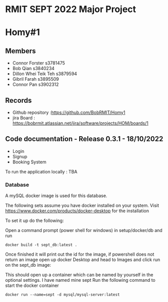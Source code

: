 # RMIT SEPT 2022 Major Project

# Homy#1

## Members
* Connor Forster 	s3781475
* Bob Qian 		s3840234
* Dillon Whei Teik Teh	s3879594
* Gibril Farah		s3895509
* Connor Pan		s3902312

## Records

* Github repository :https://github.com/BobRMIT/Homy1
* jira Board : https://bobrmit.atlassian.net/jira/software/projects/HOM/boards/1


## Code documentation - Release 0.3.1 - 18/10/2022
* Login
* Signup
* Booking System



To run the application locally :
TBA

### Database

A mySQL docker image is used for this database.

The following sets assume you have docker installed on your system. Visit https://www.docker.com/products/docker-desktop for the installation

To set it up do the following:

Open a command prompt (power shell for windows) in setup/docker/db and run

```
docker build -t sept_db:latest .
```

Once finished it will print out the id for the image, if powershell does not return an image open up docker Desktop and head to Images and click run on the sept_db image:

This should open up a container which can be named by yourself in the optional settings.
I have named mine sept
Run the following command to start the docker container
```
docker run --name=sept -d mysql/mysql-server:latest
```
